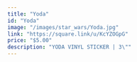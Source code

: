 ```yaml
---
title: "Yoda"
id: "Yoda"
image: "/images/star_wars/Yoda.jpg"
link: "https://square.link/u/KcYZOGpG"
price: "$5.00"
description: "YODA VINYL STICKER | 3\""
---
```


